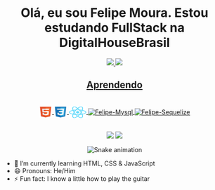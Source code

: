 <h1 align="center">Olá, eu sou Felipe Moura. Estou estudando FullStack na DigitalHouseBrasil</h1>

<div align="center">
  <a href="https://github.com/feldevmoura">
  <img height="180em" src="https://github-readme-stats.vercel.app/api?username=feldevmoura&show_icons=true&theme=dark&include_all_commits=true&count_private=true"/>
  <img height="180em" src="https://github-readme-stats.vercel.app/api/top-langs/?username=feldevmoura&layout=compact&langs_count=7&theme=dark"/>
</div>
<h2 align="center">Aprendendo</h2>
 <div align="center" style="display: inline_block"><br>
  <img align="center" alt="Felipe-HTML" height="25" width="30" src="https://raw.githubusercontent.com/devicons/devicon/master/icons/html5/html5-original.svg">
  <img align="center" alt="Felipe-CSS" height="25" width="30" src="https://raw.githubusercontent.com/devicons/devicon/master/icons/css3/css3-original.svg">
  <img align="center" alt="Felipe-React" height="30" width="40" src="https://raw.githubusercontent.com/devicons/devicon/master/icons/react/react-original.svg">
  <img align="center" alt="Felipe-Mysql" height="70" width="80" src="https://cdn.jsdelivr.net/gh/devicons/devicon/icons/mysql/mysql-original-wordmark.svg">
  <img align="center" alt="Felipe-Sequelize" height="100" width="110" src="https://cdn.jsdelivr.net/gh/devicons/devicon/icons/sequelize/sequelize-plain-wordmark.svg">
</div>
  
  ##
  
  <div align="center"> 
  <a href="https://instagram.com/feldevmoura" target="_blank"><img src="https://img.shields.io/badge/-Instagram-%23E4405F?style=for-the-badge&logo=instagram&logoColor=white" target="_blank"></a>
  <a href="https://www.linkedin.com/in/feldevmoura" target="_blank"><img src="https://img.shields.io/badge/-LinkedIn-%230077B5?style=for-the-badge&logo=linkedin&logoColor=white" target="_blank"></a> 
 
  ![Snake animation](https://github.com/feldevmoura/feldevmoura/blob/output/github-contribution-grid-snake.svg)
 
</div>

- 🌱 I’m currently learning HTML, CSS & JavaScript
- 😄 Pronouns: He/Him
- ⚡ Fun fact: I know a little how to play the guitar


